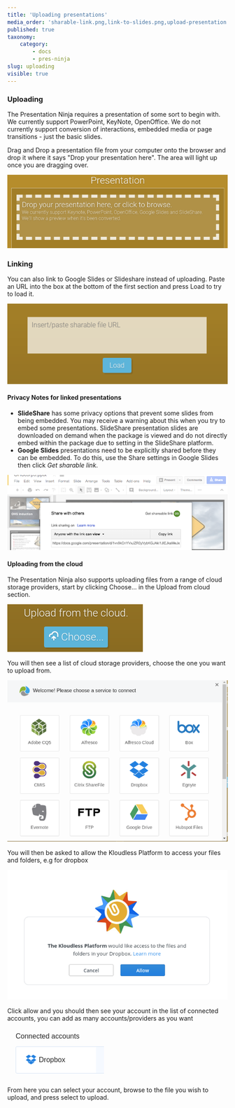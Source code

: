 ```yaml
---
title: 'Uploading presentations'
media_order: 'sharable-link.png,link-to-slides.png,upload-presentation.png,cloud-button.png,cloud-service-connect.png,cloud-permissions.png,connected-accounts.png'
published: true
taxonomy:
    category:
        - docs
        - pres-ninja
slug: uploading
visible: true
---
```


### Uploading
The Presentation Ninja requires a presentation of some sort to begin with. We currently support PowerPoint, KeyNote, OpenOffice. We do not currently support conversion of interactions, embedded media or page transitions - just the basic slides.

Drag and Drop a presentation file from your computer onto the browser and drop it where it says "Drop your presentation here". The area will light up once you are dragging over.

![](upload-presentation.png)

### Linking

You can also link to Google Slides or Slideshare instead of uploading. Paste an URL into the box at the bottom of the first section and press Load to try to load it.

![](link-to-slides.png)

#### Privacy Notes for linked presentations

* **SlideShare** has some privacy options that prevent some slides from being embedded. You may receive a warning about this when you try to embed some presentations. SlideShare presentation slides are downloaded on demand when the package is viewed and do not directly embed within the package due to setting in the SlideShare platform.
* **Google Slides** presentations need to be explicitly shared before they can be embedded. To do this, use the Share settings in Google Slides then click _Get sharable link_.

![](sharable-link.png)

#### Uploading from the cloud

The Presentation Ninja also supports uploading files from a range of cloud storage providers, start by clicking Choose... in the Upload from cloud section.

![](cloud-button.png)

You will then see a list of cloud storage providers, choose the one you want to upload from.

![](cloud-service-connect.png)

You will then be asked to allow the Kloudless Platform to access your files and folders, e.g for dropbox

![](cloud-permissions.png)

Click allow and you should then see your account in the list of connected accounts, you can add as many accounts/providers as you want

![](connected-accounts.png)

From here you can select your account, browse to the file you wish to upload, and press select to upload.